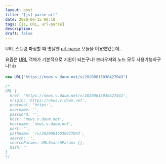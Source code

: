 ```yaml
---
layout: post
title: "[js] parse url"
date: 2020-06-15 00:10
tags: [js, URL, url-parse]
description:
draft: false
---
```


URL 스트링 파싱할 때 옛날엔 [url-parse](https://www.npmjs.com/package/url-parse) 모듈을 이용했었는데..

요즘은 [URL](https://javascript.info/url) 객체가 기본적으로 지원이 되는구나! 브라우져와 노드 모두 사용가능하구나! 👍

```js
new URL("https://news.v.daum.net/v/20200615030427043")

/*
URL {
  href: 'https://news.v.daum.net/v/20200615030427043',
  origin: 'https://news.v.daum.net',
  protocol: 'https:',
  username: '',
  password: '',
  host: 'news.v.daum.net',
  hostname: 'news.v.daum.net',
  port: '',
  pathname: '/v/20200615030427043',
  search: '',
  searchParams: URLSearchParams {},
  hash: ''
}
*/
```
